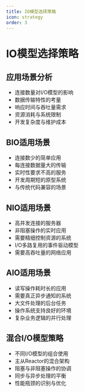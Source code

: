 ```yaml
---
title: IO模型选择策略
icon: strategy
order: 3
---
```


# IO模型选择策略

## 应用场景分析

- 连接数量对I/O模型的影响
- 数据传输特性的考量
- 响应时间与吞吐量需求
- 资源消耗与系统限制
- 开发复杂度与维护成本

## BIO适用场景

- 连接数少的简单应用
- 每连接数据量大的传输
- 实时性要求不高的服务
- 开发周期短的原型系统
- 与传统代码兼容的场景

## NIO适用场景

- 高并发连接的服务器
- 非阻塞操作的实时应用
- 需要精细控制资源的系统
- I/O多路复用的事件驱动模型
- 需要高吞吐量的网络应用

## AIO适用场景

- 读写操作耗时长的应用
- 需要真正异步通知的系统
- 大文件处理的后台任务
- 操作系统支持良好的环境
- 复杂业务逻辑的并行处理

## 混合I/O模型策略

- 不同I/O模型的组合使用
- 主从Reactor的混合架构
- 阻塞与非阻塞操作的协调
- 同步与异步处理的平衡
- 性能瓶颈的识别与优化
